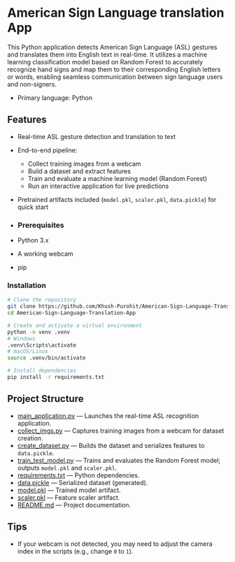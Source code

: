 
# American Sign Language translation App

This Python application detects American Sign Language (ASL) gestures and translates them into English text in real-time. It utilizes a machine learning classification model based on Random Forest to accurately recognize hand signs and map them to their corresponding English letters or words, enabling seamless communication between sign language users and non-signers.

- Primary language: Python


## Features
- Real-time ASL gesture detection and translation to text
- End-to-end pipeline:
  - Collect training images from a webcam
  - Build a dataset and extract features
  - Train and evaluate a machine learning model (Random Forest)
  - Run an interactive application for live predictions
- Pretrained artifacts included (`model.pkl`, `scaler.pkl`, `data.pickle`) for quick start

- ### Prerequisites
- Python 3.x
- A working webcam
- pip


### Installation
```bash
# Clone the repository
git clone https://github.com/Khush-Purohit/American-Sign-Language-Translation-App.git
cd American-Sign-Language-Translation-App

# Create and activate a virtual environment
python -m venv .venv
# Windows
.venv\Scripts\activate
# macOS/Linux
source .venv/bin/activate

# Install dependencies
pip install -r requirements.txt
```

## Project Structure

- [main_application.py](https://github.com/Khush-Purohit/American-Sign-Language-Translation-App/blob/main/main_application.py) — Launches the real-time ASL recognition application.
- [collect_imgs.py](https://github.com/Khush-Purohit/American-Sign-Language-Translation-App/blob/main/collect_imgs.py) — Captures training images from a webcam for dataset creation.
- [create_dataset.py](https://github.com/Khush-Purohit/American-Sign-Language-Translation-App/blob/main/create_dataset.py) — Builds the dataset and serializes features to `data.pickle`.
- [train_test_model.py](https://github.com/Khush-Purohit/American-Sign-Language-Translation-App/blob/main/train_test_model.py) — Trains and evaluates the Random Forest model; outputs `model.pkl` and `scaler.pkl`.
- [requirements.txt](https://github.com/Khush-Purohit/American-Sign-Language-Translation-App/blob/main/requirements.txt) — Python dependencies.
- [data.pickle](https://github.com/Khush-Purohit/American-Sign-Language-Translation-App/blob/main/data.pickle) — Serialized dataset (generated).
- [model.pkl](https://github.com/Khush-Purohit/American-Sign-Language-Translation-App/blob/main/model.pkl) — Trained model artifact.
- [scaler.pkl](https://github.com/Khush-Purohit/American-Sign-Language-Translation-App/blob/main/scaler.pkl) — Feature scaler artifact.
- [README.md](https://github.com/Khush-Purohit/American-Sign-Language-Translation-App/blob/main/README.md) — Project documentation.


## Tips
- If your webcam is not detected, you may need to adjust the camera index in the scripts (e.g., change `0` to `1`).

